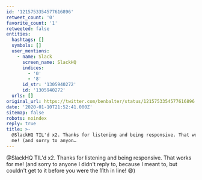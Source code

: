 ```yaml
---
id: '1215753354577616896'
retweet_count: '0'
favorite_count: '1'
retweeted: false
entities:
  hashtags: []
  symbols: []
  user_mentions:
    - name: Slack
      screen_name: SlackHQ
      indices:
        - '0'
        - '8'
      id_str: '1305940272'
      id: '1305940272'
  urls: []
original_url: https://twitter.com/benbalter/status/1215753354577616896
date: '2020-01-10T21:52:41.000Z'
sitemap: false
robots: noindex
reply: true
title: >-
  @SlackHQ TIL'd x2. Thanks for listening and being responsive. That works for
  me! (and sorry to anyon…
---
```


@SlackHQ TIL'd x2. Thanks for listening and being responsive. That works for me! (and sorry to anyone I didn't reply to, because I meant to, but couldn't get to it before you were the 11th in line! 😄)